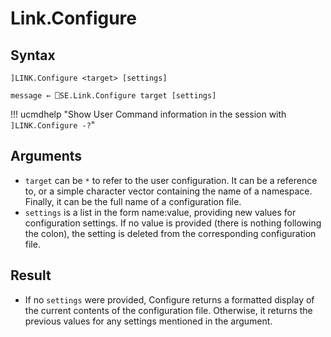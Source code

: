 # Link.Configure

## Syntax

    ]LINK.Configure <target> [settings]
    
    message ← ⎕SE.Link.Configure target [settings]

!!! ucmdhelp "Show User Command information in the session with `]LINK.Configure -?`"

## Arguments

- `target` can be `*` to refer to the user configuration. It can be a reference to, or a simple character vector containing the name of a namespace. Finally, it can be the full name of a configuration file. 
- `settings` is a list in the form name:value, providing new values for configuration settings. If no value is provided (there is nothing following the colon), the setting is deleted from the corresponding configuration file. 

## Result

- If no `settings` were provided, Configure returns a formatted display of the current contents of the configuration file. Otherwise, it returns the previous values for any settings mentioned in the argument. 
